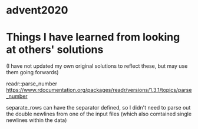 # advent2020

# Things I have learned from looking at others' solutions
(I have not updated my own original solutions to reflect these, but may use them going forwards)

readr::parse_number
https://www.rdocumentation.org/packages/readr/versions/1.3.1/topics/parse_number

separate_rows can have the separator defined, so I didn't need to parse out the double newlines from one of the input files (which also comtained single newlines within the data)


